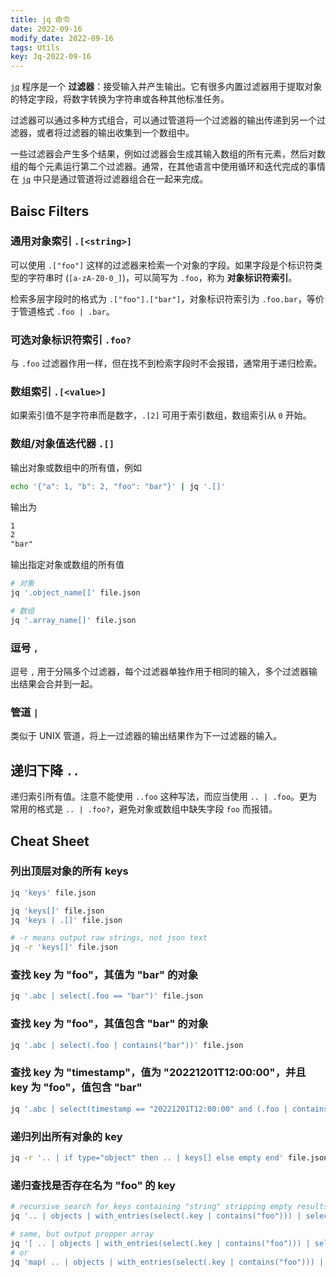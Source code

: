 ```yaml
---
title: jq 命令
date: 2022-09-16
modify_date: 2022-09-16
tags: Utils
key: Jq-2022-09-16
---
```


[`jq`] 程序是一个 **过滤器**：接受输入并产生输出。它有很多内置过滤器用于提取对象的特定字段，将数字转换为字符串或各种其他标准任务。

过滤器可以通过多种方式组合，可以通过管道将一个过滤器的输出传递到另一个过滤器，或者将过滤器的输出收集到一个数组中。

一些过滤器会产生多个结果，例如过滤器会生成其输入数组的所有元素，然后对数组的每个元素运行第二个过滤器。通常，在其他语言中使用循环和迭代完成的事情在 [`jq`] 中只是通过管道将过滤器组合在一起来完成。

[`jq`]: https://stedolan.github.io/jq/manual/

<!--more-->

## Baisc Filters

### 通用对象索引 `.[<string>]`

可以使用 `.["foo"]` 这样的过滤器来检索一个对象的字段。如果字段是个标识符类型的字符串时 (`[a-zA-Z0-0_]`)，可以简写为 `.foo`，称为 **对象标识符索引**。

检索多层字段时的格式为 `.["foo"].["bar"]`，对象标识符索引为 `.foo.bar`，等价于管道格式 `.foo | .bar`。

### 可选对象标识符索引 `.foo?`

与 `.foo` 过滤器作用一样，但在找不到检索字段时不会报错，通常用于递归检索。

### 数组索引 `.[<value>]`

如果索引值不是字符串而是数字，`.[2]` 可用于索引数组，数组索引从 `0` 开始。

### 数组/对象值迭代器 `.[]`

输出对象或数组中的所有值，例如

```sh
echo '{"a": 1, "b": 2, "foo": "bar"}' | jq '.[]'
```

输出为

```txt
1
2
"bar"
```

输出指定对象或数组的所有值

```sh
# 对象
jq '.object_name[]' file.json

# 数组
jq '.array_name[]' file.json
```

### 逗号 `,`

逗号 `,` 用于分隔多个过滤器，每个过滤器单独作用于相同的输入，多个过滤器输出结果会合并到一起。

### 管道 `|`

类似于 UNIX 管道，将上一过滤器的输出结果作为下一过滤器的输入。

## 递归下降 `..`

递归索引所有值。注意不能使用 `..foo` 这种写法，而应当使用 `.. | .foo`。更为常用的格式是 `.. | .foo?`，避免对象或数组中缺失字段 `foo` 而报错。

## Cheat Sheet

### 列出顶层对象的所有 keys

```sh
jq 'keys' file.json

jq 'keys[]' file.json
jq 'keys | .[]' file.json

# -r means output raw strings, not json text
jq -r 'keys[]' file.json
```

### 查找 key 为 "foo"，其值为 "bar" 的对象

```sh
jq '.abc | select(.foo == "bar")' file.json
```

### 查找 key 为 "foo"，其值包含 "bar" 的对象

```sh
jq '.abc | select(.foo | contains("bar"))' file.json
```

### 查找 key 为 "timestamp"，值为 "20221201T12:00:00"，并且 key 为 "foo"，值包含 "bar"

```sh
jq '.abc | select(timestamp == "20221201T12:00:00" and (.foo | contains("bar")))' file.json
```

### 递归列出所有对象的 key

```sh
jq -r '.. | if type="object" then .. | keys[] else empty end' file.json
```

### 递归查找是否存在名为 "foo" 的 key

```sh
# recursive search for keys containing "string" stripping empty results
jq '.. | objects | with_entries(select(.key | contains("foo"))) | select(. != {})'

# same, but output propper array
jq '[ .. | objects | with_entries(select(.key | contains("foo"))) | select(. != {}) ]'
# or
jq 'map( .. | objects | with_entries(select(.key | contains("foo"))) | select(. != {}) )'
```
